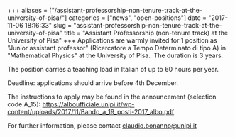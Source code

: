 +++
aliases = ["/assistant-professorship-non-tenure-track-at-the-university-of-pisa/"]
categories = ["news", "open-positions"]
date = "2017-11-06 18:16:33"
slug = "assistant-professorship-non-tenure-track-at-the-university-of-pisa"
title = "Assistant Professorship (non-tenure track) at the University of Pisa"
+++
Applications are warmly invited for 1 position as "Junior assistant
professor" (Ricercatore a Tempo Determinato di tipo A) in "Mathematical
Physics" at the University of Pisa.  The duration is 3 years.

The position carries a teaching load in Italian of up to 60 hours per
year.

Deadline: applications should arrive before 4th December.

The instructions to apply may be found in the announcement (selection
code A\_15):
<https://alboufficiale.unipi.it/wp-content/uploads/2017/11/Bando_a_19_posti-2017_albo.pdf>

For further information, please contact <claudio.bonanno@unipi.it>
